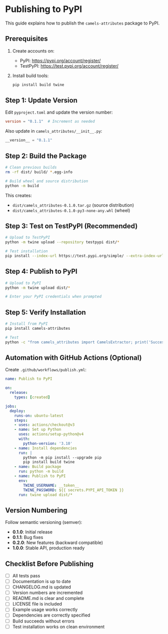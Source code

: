 # Publishing to PyPI

This guide explains how to publish the `camels-attributes` package to PyPI.

## Prerequisites

1. Create accounts on:
   - PyPI: https://pypi.org/account/register/
   - TestPyPI: https://test.pypi.org/account/register/

2. Install build tools:
   ```bash
   pip install build twine
   ```

## Step 1: Update Version

Edit `pyproject.toml` and update the version number:
```toml
version = "0.1.1"  # Increment as needed
```

Also update in `camels_attributes/__init__.py`:
```python
__version__ = "0.1.1"
```

## Step 2: Build the Package

```bash
# Clean previous builds
rm -rf dist/ build/ *.egg-info

# Build wheel and source distribution
python -m build
```

This creates:
- `dist/camels_attributes-0.1.0.tar.gz` (source distribution)
- `dist/camels_attributes-0.1.0-py3-none-any.whl` (wheel)

## Step 3: Test on TestPyPI (Recommended)

```bash
# Upload to TestPyPI
python -m twine upload --repository testpypi dist/*

# Test installation
pip install --index-url https://test.pypi.org/simple/ --extra-index-url https://pypi.org/simple camels-attributes
```

## Step 4: Publish to PyPI

```bash
# Upload to PyPI
python -m twine upload dist/*

# Enter your PyPI credentials when prompted
```

## Step 5: Verify Installation

```bash
# Install from PyPI
pip install camels-attributes

# Test
python -c "from camels_attributes import CamelsExtractor; print('Success!')"
```

## Automation with GitHub Actions (Optional)

Create `.github/workflows/publish.yml`:

```yaml
name: Publish to PyPI

on:
  release:
    types: [created]

jobs:
  deploy:
    runs-on: ubuntu-latest
    steps:
    - uses: actions/checkout@v3
    - name: Set up Python
      uses: actions/setup-python@v4
      with:
        python-version: '3.10'
    - name: Install dependencies
      run: |
        python -m pip install --upgrade pip
        pip install build twine
    - name: Build package
      run: python -m build
    - name: Publish to PyPI
      env:
        TWINE_USERNAME: __token__
        TWINE_PASSWORD: ${{ secrets.PYPI_API_TOKEN }}
      run: twine upload dist/*
```

## Version Numbering

Follow semantic versioning (semver):
- **0.1.0**: Initial release
- **0.1.1**: Bug fixes
- **0.2.0**: New features (backward compatible)
- **1.0.0**: Stable API, production ready

## Checklist Before Publishing

- [ ] All tests pass
- [ ] Documentation is up to date
- [ ] CHANGELOG.md is updated
- [ ] Version numbers are incremented
- [ ] README.md is clear and complete
- [ ] LICENSE file is included
- [ ] Example usage works correctly
- [ ] Dependencies are correctly specified
- [ ] Build succeeds without errors
- [ ] Test installation works on clean environment
